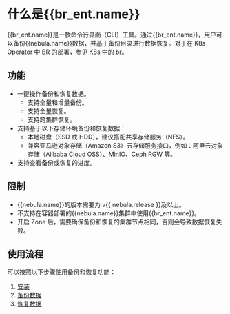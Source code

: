 # 什么是{{br_ent.name}}

{{br_ent.name}}是一款命令行界面（CLI）工具。通过{{br_ent.name}}，用户可以备份{{nebula.name}}数据，并基于备份目录进行数据恢复。对于在 K8s Operator 中 BR 的部署，参见 [K8s 中的 br](../nebula-operator/10.backup-restore-using-operator.md)。

## 功能

- 一键操作备份和恢复数据。
  - 支持全量和增量备份。
  - 支持全量恢复。
  - 支持跨集群恢复。
- 支持基于以下存储环境备份和恢复数据：
  - 本地磁盘（SSD 或 HDD），建议搭配共享存储服务（NFS）。
  - 兼容亚马逊对象存储（Amazon S3）云存储服务接口，例如：阿里云对象存储（Alibaba Cloud OSS）、MinIO、Ceph RGW 等。
- 支持查看备份或恢复的进度。

## 限制

- {{nebula.name}}的版本需要为 v{{ nebula.release }}及以上。
- 不支持在容器部署的{{nebula.name}}集群中使用{{br_ent.name}}。
- 开启 Zone 后，需要确保备份和恢复的集群节点相同，否则会导致数据恢复失败。

## 使用流程

可以按照以下步骤使用备份和恢复功能：

1. [安装](2.install-tools.md)
2. [备份数据](3.backup-data.md)
3. [恢复数据](4.restore-data.md)



